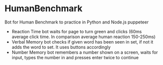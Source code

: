 # HumanBenchmark
Bot for Human Benchmark to practice in Python and Node.js puppeteer


* Reaction Time bot waits for page to turn green and clicks (60ms average click time. In comparison average human reaction 150-250ms) 
* Verbal Memory bot checks if given word has been seen in set, if not it adds the word to set. It uses buttons accordingly
* Number Memory bot remembers a number shown on a screen, waits for input, types the number in and presses enter twice to continue
